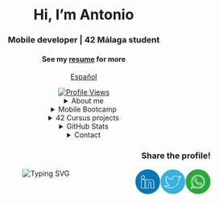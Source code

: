 <h1 align="center">Hi, I’m Antonio</h1>
<h3 align="center">Mobile developer | 42 Málaga student </h3>
<h4 align="center">See my <a href="https://github.com/AntonioJesusRM/AntonioJesusRM/blob/main/Curriculum Ingles.pdf" target="_blank">resume</a> for more</h4>

<p align="center">
        <a href="https://github.com/AntonioJesusRM/AntonioJesusRM/blob/main/README_ES.md"><span>Español</span></a>
</p>

<div align="center">
<a href="https://visitcount.itsvg.in">
  <img src="https://visitcount.itsvg.in/api?id=AntonioJesusRM&label=Profile%20Views&color=1&icon=0&pretty=false" alt="Profile Views">
</a>

<details>
  <summary>About me</summary>
<h2 align="center">About me</h2>

<p>
I am a junior developer who has successfully completed a mobile programming bootcamp and the prestigious 42 course. Since starting my higher education in programming, I have worked on various personal projects and continued my education, driven by my passion for technology.

I have demonstrated strong skills in effort and learning, resilience to frustration, and problem-solving abilities throughout my professional experience. I am looking for a project where I can apply my knowledge as a mobile app developer and continue growing in a company that shares my values.
</p>
<h2 align="center">My Technical Skills</h2>

<h3>Languages</h3>

[![My Skills](https://skillicons.dev/icons?i=kotlin,c,cpp,html,css,js,python)](https://skillicons.dev)

<p>
        <img align="center" src="https://github-readme-stats.vercel.app/api/top-langs?username=AntonioJesusRM&show_icons=true&locale=en&layout=compact" alt="Antonio Jesus stats" />
</p>

<h3>Tools</h3>

[![My Skills](https://skillicons.dev/icons?i=androidstudio,bash,vim,vscode,github,git,docker)](https://skillicons.dev)

</details>

<details>
  <summary>Mobile Bootcamp</summary>

  <h2 align="center">Bootcamp Projects</h2>
  <p align="center">Here are the projects I completed during the mobile bootcamp.</p>

  | Nº  | Project Name | Description                             | Status |
  | --- | ------------ | --------------------------------------- | ------ |
  | 01  | [First Project](../../../My-first-project-with-Android-Studio) | Bootcamp kickoff project                | ✅     |
  | 02  | [Sprint2Lab](../../../Sprint2Lab) | Area calculation tool                    | ✅     |
  | 03  | [Sprint3Lab](../../../Sprint3Lab) | Movie list app                           | ✅     |
  | 04  | [ChitChat](../../../ChitChat) | Mobile chat app with API integration     | ✅     |
</details>

<details>
  <summary>42 Cursus projects</summary>
<div align="center">
<h2>42 Cursus projects</h2>
</div>
<p align="center">This is my Github profile where you can find all the projects I have completed during my time at 42.</p>

| Nº | Project Name | Description | Status |
| --- | --- | --- | --- |
| 01 | [libft](../../../libft) | My first own C library | ✅ |
| 02 | [ft_printf](../../../printf)             | Recoding the printf function | ✅ | 
| 03 | [get_next_line](../../../get_next_line)     | A function that reads a line from a file descriptor | ✅ |
| 04 | Born2beroot | Setting up a secured server | ✅ |
| 05 | [push_swap](../../../push__swap) | A sorting algorithm using two stacks | ✅ |
| 06 | [pipex](../../../pipex) | A program that replicates the functionality of Unix pipes | ✅ |
| 07 | [fract-ol](../../../fractol) | A program that renders fractals | ✅ |
| 08 | [Philosphers](../../../philo)  | A program that simulates the dining philosophers problem | ✅ |
| 09 | minishell | A UNIX shell implementation | ✅ |
| 10 | [cub3d](../../../cub3D) | A raycasting 3D game engine | ✅ |
| 11 | [CPP Module 00](../../../cpp/tree/master/modulo00) | Introduction to C++ | ✅ |
| 12 | [CPP Module 01](../../../cpp/tree/master/modulo01) | Memory allocation and references in C++ | ✅ |
| 13 | [CPP Module 02](../../../cpp/tree/master/modulo02) | Ad-hoc polymorphism, operators overload and canonical classes in C++ | ✅ |
| 14 | [CPP Module 03](../../../cpp/tree/master/modulo03) | Inheritance in C++ | ✅ | 80/100 |
| 15 | [CPP Module 04](../../../cpp/tree/master/modulo04) | Subtype polymorphism, abstract classes, interfaces in C++ | ✅ |
| 16 | [CPP Module 05](../../../cpp/tree/master/modulo05) | Nested classes, exceptions, and file streams in C++ | ✅ |
| 17 | [CPP Module 06](../../../cpp/tree/master/modulo06) | Casts in C++, templates, STL | ✅ |
| 18 | [CPP Module 07](../../../cpp/tree/master/modulo07) | Templates in depth, containers in C++ | ✅ |
| 19 | [CPP Module 08](../../../cpp/tree/master/modulo08) | Templated containers, iterators in C++ | ✅ |
| 20 | [CPP Module 09](../../../cpp/tree/master/modulo09) | Templated containers, iterators in C++ | ✅ |
| 21 | NetPractice | Network and system administration exercises | ✅ |
| 22 | [ft_irc](../../../ft_irc) | Implementation of an IRC server | ✅ |
| 23 | [Inception](../../../inception) | Docker-Compose project | ✅ |
| 24 | [ft_transcendence](../../../ft_transcendence) | Implementation of a multiplayer game server | ✅ |
---

<div align="center">
  <br>
  <a href="https://github.com/oakoudad/badge42">
    <img src="https://badge.mediaplus.ma/darkblue/aruiz-mo?1337Badge=off&UM6P=off" alt="aruiz-mo's 42 stats" />
  </a>
</div>
</details>

<details>
  <summary>GitHub Stats</summary>
<div align="center">

<h2>Github Stats</h2>

![](https://github-readme-stats.vercel.app/api?username=AntonioJesusRM&theme=light&hide_border=true&include_all_commits=false&count_private=false)<br/>

---


![](https://github-profile-trophy.vercel.app/?username=AntonioJesusRM&theme=flat&no-frame=true&no-bg=true&margin-w=4)


</div>
</details>

<details>
  <summary> Contact</summary>
<div align="center">
    <h2 align="center">You can reach me by:</h2>
    <p align="center">
      <br/>
      <a href="https://www.linkedin.com/in/antonio-jesus-ruiz-moreno/" target="blank"><img align="center"
         src="https://img.shields.io/badge/LinkedIn-0077B5?style=for-the-badge&logo=linkedin&logoColor=whitE"
         alt="AntonioJesusRM linkedin" height="30"/></a>
      <a href="mailto:antjrm95@hotmail.com" target="blank"><img align="center"
         src="https://img.shields.io/badge/Gmail-D14836?style=for-the-badge&logo=gmail&logoColor=white"
         alt="AntonioJesusRM mail" height="30"/></a>
      <a href="https://wa.me/+34622940920" target="blank"><img align="center"
         src="https://img.shields.io/badge/WhatsApp-25D366?style=for-the-badge&logo=whatsapp&logoColor=white"
         alt="AntonioJesusRM Whatsapp" height="30"/></a>
      <br>
    </p>
</details>
  
<h3 align="right">Share the profile!</h3>

[<img src="https://github.com/AntonioJesusRM/media/blob/main/whatsapp-icon.png" width="50" height="50" align = right></img>](https://api.whatsapp.com/send?text=Hey!%20Check%20out%20this%20cool%20profile%20I%20found%20on%20Github.%20%0ahttps://github.com/AntonioJesusRM)
[<img src="https://github.com/AntonioJesusRM/media/blob/main/twitter-icon.png" width="50" height="50" align = right></img>](https://twitter.com/intent/tweet?url=https://github.com/AntonioJesusRM&text=Hey!%20Check%20out%20this%20cool%20repository%20I%20found%20on%20Github)
[<img src="https://github.com/AntonioJesusRM/media/blob/main/linkedin-icon.png" width="50" height="50" align = right></img>](https://www.linkedin.com/sharing/share-offsite/?url=https://github.com/AntonioJesusRM)

<p align="center">
  <img src="https://readme-typing-svg.demolab.com?font=Fira+Code&pause=1000&color=1D5CAE&center=true&vCenter=true&width=435&lines=Passionate+About+Technology;Teamwork+and+Innovation;Driven+by+Learning+and+Growth" alt="Typing SVG" />
</p>
